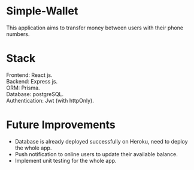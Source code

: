 # Simple-Wallet

This application aims to transfer money between users with their phone numbers.

# Stack

Frontend: React js.  
Backend: Express js.  
ORM: Prisma.  
Database: postgreSQL.   
Authentication: Jwt (with httpOnly).

# Future Improvements
- Database is already deployed successfully on Heroku, need to deploy the whole app.
- Push notification to online users to update their available balance.
- Implement unit testing for the whole app.

